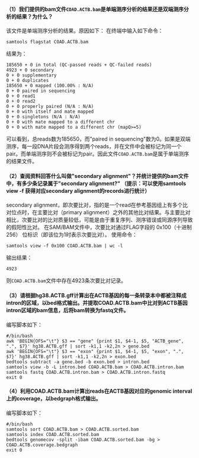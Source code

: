 #### （1）我们提供的bam文件`COAD.ACTB.bam`是单端测序分析的结果还是双端测序分析的结果？为什么？
该文件是单端测序分析的结果。原因如下：
在终端中输入如下命令：
```
samtools flagstat COAD.ACTB.bam
```
结果为：
```
185650 + 0 in total (QC-passed reads + QC-failed reads)
4923 + 0 secondary
0 + 0 supplementary
0 + 0 duplicates
185650 + 0 mapped (100.00% : N/A)
0 + 0 paired in sequencing
0 + 0 read1
0 + 0 read2
0 + 0 properly paired (N/A : N/A)
0 + 0 with itself and mate mapped
0 + 0 singletons (N/A : N/A)
0 + 0 with mate mapped to a different chr
0 + 0 with mate mapped to a different chr (mapQ>=5)
```
可以看到，总reads数为185650，而"paired in sequencing"数为0。如果是双端测序，每一段DNA片段会测序得到两个reads，并在文件中会被标记为同一个pair。而单端测序则不会被标记为pair。因此文件`COAD.ACTB.bam`是属于单端测序的结果文件。
#### （2）查阅资料回答什么叫做"secondary alignment"？并统计提供的bam文件中，有多少条记录属于"secondary alignment?" （提示：可以使用samtools view -f 获得对应secondary alignment的records进行统计）
secondary alignment，即次要比对，指的是一个read在参考基因组上有多个比对位点时，在主要比对（primary alignment）之外的其他比对结果。与主要比对相比，次要比对的比对质量较低，可能是由于重复序列、测序错误或同源序列导致的假阳性比对。
在SAM/BAM文件中，次要比对通过FLAG字段的 0x100（十进制256） 位标识（即该位为1时表示次要比对）。
使用命令：
```
samtools view -f 0x100 COAD.ACTB.bam | wc -l
```
输出结果：
```
4923
```
则`COAD.ACTB.bam`文件中存在4923条次要比对记录。
#### （3）请根据hg38.ACTB.gff计算出在ACTB基因的每一条转录本中都被注释成intron的区域，以bed格式输出。并提取COAD.ACTB.bam中比对到ACTB基因intron区域的bam信息，后将bam转换为fastq文件。
编写脚本如下：
```
#/bin/bash
awk 'BEGIN{OFS="\t"} $3 == "gene" {print $1, $4-1, $5, "ACTB_gene", ".", $7}' hg38.ACTB.gff | sort -k1,1 -k2,2n > gene.bed
awk 'BEGIN{OFS="\t"} $3 == "exon" {print $1, $4-1, $5, "exon", ".", $7}' hg38.ACTB.gff | sort -k1,1 -k2,2n > exon.bed
bedtools subtract -a gene.bed -b exon.bed > intron.bed
samtools view -b -L intron.bed COAD.ACTB.bam > COAD.ACTB.intron.bam
samtools fastq COAD.ACTB.intron.bam > COAD.ACTB.intron.fastq
exit 0
```
#### （4）利用COAD.ACTB.bam计算出reads在ACTB基因对应的genomic interval上的coverage，以bedgraph格式输出。 
编写脚本如下：
```
#/bin/bash
samtools sort COAD.ACTB.bam > COAD.ACTB.sorted.bam
samtools index COAD.ACTB.sorted.bam
bedtools genomecov -split -ibam COAD.ACTB.sorted.bam -bg > COAD.ACTB.coverage.bedgraph
exit 0
```